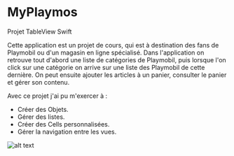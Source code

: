 # MyPlaymos
Projet TableView Swift

Cette application est un projet de cours, qui est à destination des fans de Playmobil ou d'un magasin en ligne spécialisé.
Dans l'application on retrouve tout d'abord une liste de catégories de Playmobil, puis lorsque l'on click sur une catégorie 
on arrive sur une liste des Playmobil de cette dernière.
On peut ensuite ajouter les articles à un panier, consulter le panier et gérer son contenu.

Avec ce projet j'ai pu m'exercer à :
- Créer des Objets.
- Gérer des listes.
- Créer des Cells personnalisées.
- Gérer la navigation entre les vues.

![alt text](https://i1.wp.com/www.pierre-lemere.fr/wp-content/uploads/2020/12/playmobil.png?w=1296&ssl=1)
